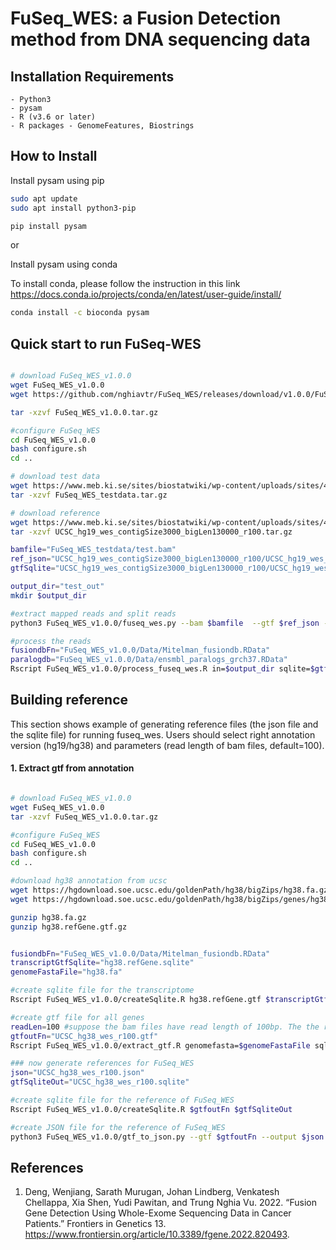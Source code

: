 
# FuSeq_WES: a Fusion Detection method from DNA sequencing data

## Installation Requirements

	- Python3
	- pysam 
	- R (v3.6 or later) 
	- R packages - GenomeFeatures, Biostrings

## How to Install

Install pysam using pip

```sh
sudo apt update
sudo apt install python3-pip

pip install pysam
```
or 

Install pysam using conda

To install conda, please follow the instruction in this link https://docs.conda.io/projects/conda/en/latest/user-guide/install/ 

```sh
conda install -c bioconda pysam
```
## Quick start to run FuSeq-WES

```sh

# download FuSeq_WES_v1.0.0
wget FuSeq_WES_v1.0.0
wget https://github.com/nghiavtr/FuSeq_WES/releases/download/v1.0.0/FuSeq_WES_v1.0.0.tar.gz -O FuSeq_WES_v1.0.0.tar.gz

tar -xzvf FuSeq_WES_v1.0.0.tar.gz

#configure FuSeq_WES
cd FuSeq_WES_v1.0.0
bash configure.sh
cd ..

# download test data
wget https://www.meb.ki.se/sites/biostatwiki/wp-content/uploads/sites/4/2022/04/FuSeq_WES_testdata.tar.gz
tar -xzvf FuSeq_WES_testdata.tar.gz

# download reference 
wget https://www.meb.ki.se/sites/biostatwiki/wp-content/uploads/sites/4/2022/04/UCSC_hg19_wes_contigSize3000_bigLen130000_r100.tar.gz
tar -xzvf UCSC_hg19_wes_contigSize3000_bigLen130000_r100.tar.gz

bamfile="FuSeq_WES_testdata/test.bam"
ref_json="UCSC_hg19_wes_contigSize3000_bigLen130000_r100/UCSC_hg19_wes_contigSize3000_bigLen130000_r100.json"
gtfSqlite="UCSC_hg19_wes_contigSize3000_bigLen130000_r100/UCSC_hg19_wes_contigSize3000_bigLen130000_r100.sqlite"

output_dir="test_out"
mkdir $output_dir

#extract mapped reads and split reads
python3 FuSeq_WES_v1.0.0/fuseq_wes.py --bam $bamfile  --gtf $ref_json --mapq-filter --outdir $output_dir

#process the reads
fusiondbFn="FuSeq_WES_v1.0.0/Data/Mitelman_fusiondb.RData"
paralogdb="FuSeq_WES_v1.0.0/Data/ensmbl_paralogs_grch37.RData"
Rscript FuSeq_WES_v1.0.0/process_fuseq_wes.R in=$output_dir sqlite=$gtfSqlite fusiondb=$fusiondbFn paralogdb=$paralogdbFn out=$output_dir

```

## Building reference
This section shows example of generating reference files (the json file and the sqlite file) for running fuseq_wes.
Users should select right annotation version (hg19/hg38) and parameters (read length of bam files, default=100).

#### 1. Extract gtf from annotation

```sh

# download FuSeq_WES_v1.0.0
wget FuSeq_WES_v1.0.0
tar -xzvf FuSeq_WES_v1.0.0.tar.gz

#configure FuSeq_WES
cd FuSeq_WES_v1.0.0
bash configure.sh
cd ..

#download hg38 annotation from ucsc
wget https://hgdownload.soe.ucsc.edu/goldenPath/hg38/bigZips/hg38.fa.gz
wget https://hgdownload.soe.ucsc.edu/goldenPath/hg38/bigZips/genes/hg38.refGene.gtf.gz

gunzip hg38.fa.gz
gunzip hg38.refGene.gtf.gz


fusiondbFn="FuSeq_WES_v1.0.0/Data/Mitelman_fusiondb.RData"
transcriptGtfSqlite="hg38.refGene.sqlite"
genomeFastaFile="hg38.fa"

#create sqlite file for the transcriptome
Rscript FuSeq_WES_v1.0.0/createSqlite.R hg38.refGene.gtf $transcriptGtfSqlite

#create gtf file for all genes
readLen=100 #suppose the bam files have read length of 100bp. The the results can be slightly different if using this reference for input data with different read length.
gtfoutFn="UCSC_hg38_wes_r100.gtf"
Rscript FuSeq_WES_v1.0.0/extract_gtf.R genomefasta=$genomeFastaFile sqlite=$transcriptGtfSqlite fusiondb=$fusiondbFn readLen=$readLen out=$gtfoutFn

### now generate references for FuSeq_WES
json="UCSC_hg38_wes_r100.json"
gtfSqliteOut="UCSC_hg38_wes_r100.sqlite"

#create sqlite file for the reference of FuSeq_WES
Rscript FuSeq_WES_v1.0.0/createSqlite.R $gtfoutFn $gtfSqliteOut

#create JSON file for the reference of FuSeq_WES
python3 FuSeq_WES_v1.0.0/gtf_to_json.py --gtf $gtfoutFn --output $json

``` 

## References
1. Deng, Wenjiang, Sarath Murugan, Johan Lindberg, Venkatesh Chellappa, Xia Shen, Yudi Pawitan, and Trung Nghia Vu. 2022. “Fusion Gene Detection Using Whole-Exome Sequencing Data in Cancer Patients.” Frontiers in Genetics 13. https://www.frontiersin.org/article/10.3389/fgene.2022.820493.

